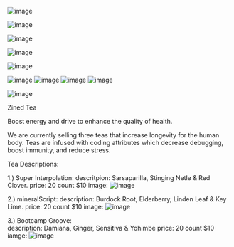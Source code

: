 ![image](https://user-images.githubusercontent.com/33230300/39269059-a5c5262e-489f-11e8-9b78-7eddae435be9.png)

![image](https://user-images.githubusercontent.com/33230300/39160277-5bec21a0-4738-11e8-854c-5603d6eaa0b7.png)

![image](https://user-images.githubusercontent.com/33230300/39160227-19508f2a-4738-11e8-9f42-4757c600fcf1.png)

![image](https://user-images.githubusercontent.com/33230300/39154939-28030cec-471e-11e8-9952-405f9fae7f40.png)


![image](https://user-images.githubusercontent.com/33230300/39154835-b2faa09a-471d-11e8-9dfc-6fb1c21ac7f5.png)

![image](https://user-images.githubusercontent.com/33230300/39099618-b6f2d0d2-464b-11e8-8784-c45bb11333e6.png)
![image](https://user-images.githubusercontent.com/33230300/39091067-c74d0830-45ba-11e8-8e41-eae269862f20.png)
![image](https://user-images.githubusercontent.com/33230300/39091090-1f6e8ea8-45bb-11e8-9518-0f9f637b5a11.png)
![image](https://user-images.githubusercontent.com/33230300/39091105-66d7af0e-45bb-11e8-9c39-7e093301c47d.png)

![image](https://user-images.githubusercontent.com/33230300/39091035-161de610-45ba-11e8-98d5-a6613094b958.png)


Zined Tea

Boost energy and drive to enhance the quality of health.

We are currently selling three teas that increase longevity for the human body. Teas are infused with coding attributes which decrease debugging, boost immunity, and reduce stress.    


Tea Descriptions:

1.) Super Interpolation: 
      descritpion: Sarsaparilla, Stinging Netle & Red Clover.
      price: 20 count $10
      image: ![image](https://user-images.githubusercontent.com/31421883/39383180-487241c6-4a36-11e8-838e-b374db33a0ed.png)

2.) mineralScript: 
      description: Burdock Root, Elderberry, Linden Leaf & Key Lime.
      price: 20 count $10
      image: ![image](https://user-images.githubusercontent.com/31421883/39383232-8709afe6-4a36-11e8-959a-06cbbf8461e6.png)

3.) Bootcamp Groove:  
       description: Damiana, Ginger, Sensitiva & Yohimbe
       price: 20 count $10
       iamge: ![image](https://user-images.githubusercontent.com/31421883/39383238-8f09befc-4a36-11e8-8706-76071aafb532.png)


